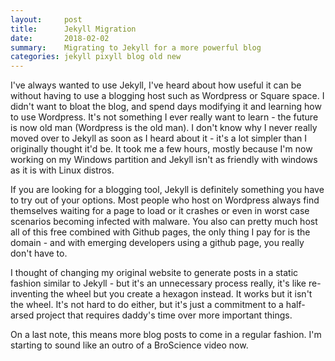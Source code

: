 ```yaml
---
layout:     post
title:      Jekyll Migration
date:       2018-02-02
summary:    Migrating to Jekyll for a more powerful blog
categories: jekyll pixyll blog old new
---
```


I've always wanted to use Jekyll, I've heard about how useful it can be without having to use a blogging host such as Wordpress or Square space. I didn't want to bloat the blog, and spend days modifying it and learning how to use Wordpress. It's not something I ever really want to learn - the future is now old man (Wordpress is the old man). I don't know why I never really moved over to Jekyll as soon as I heard about it - it's a lot simpler than I originally thought it'd be. It took me a few hours, mostly because I'm now working on my Windows partition and Jekyll isn't as friendly with windows as it is with Linux distros.

If you are looking for a blogging tool, Jekyll is definitely something you have to try out of your options. Most people who host on Wordpress always find themselves waiting for a page to load or it crashes or even in worst case scenarios becoming infected with malware. You also can pretty much host all of this free combined with Github pages, the only thing I pay for is the domain - and with emerging developers using a github page, you really don't have to.

I thought of changing my original website to generate posts in a static fashion similar to Jekyll - but it's an unnecessary process really, it's like re-inventing the wheel but you create a hexagon instead. It works but it isn't the wheel. It's not hard to do either, but it's just a commitment to a half-arsed project that requires daddy's time over more important things.

On a last note, this means more blog posts to come in a regular fashion. I'm starting to sound like an outro of a BroScience video now.